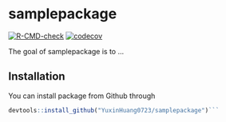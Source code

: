 
# samplepackage

<!-- badges: start -->
[![R-CMD-check](https://github.com/YuxinHuang0723/samplepackage/workflows/R-CMD-check/badge.svg)](https://github.com/YuxinHuang0723/samplepackage/actions)
[![codecov](https://codecov.io/gh/YuxinHuang0723/samplepackage/branch/master/graph/badge.svg?token=DFYM8N55Z7)](https://codecov.io/gh/YuxinHuang0723/samplepackage)
<!-- badges: end -->

The goal of samplepackage is to ...

## Installation

You can install package from Github through 

``` r
devtools::install_github("YuxinHuang0723/samplepackage")```
```

